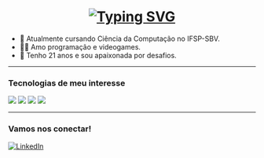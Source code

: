 <h1 align="center">
  <a href="https://git.io/typing-svg">
    <img src="https://readme-typing-svg.demolab.com?font=Fira+Code&pause=150&color=F7ACCF&width=435&lines=Ol%C3%A1!+%F0%9F%91%8B;Meu+nome+%C3%A9+Fernanda+%F0%9F%8C%B8" alt="Typing SVG" /></a>
  </a>
</h1>

- 🌱 Atualmente cursando Ciência da Computação no IFSP-SBV.
- 👩‍💻 Amo programação e videogames.
- 🌷 Tenho 21 anos e sou apaixonada por desafios.

---

### Tecnologias de meu interesse

<p align="left">
<img src="https://img.shields.io/badge/Debian-D70A53?style=for-the-badge&logo=debian&logoColor=white"/>
<img src="https://img.shields.io/badge/c-%2300599C.svg?style=for-the-badge&logo=c&logoColor=white)"/>
<img src="https://img.shields.io/badge/java-%23ED8B00.svg?style=for-the-badge&logo=openjdk&logoColor=white"/>
<img src="https://img.shields.io/badge/-Julia-9558B2?style=for-the-badge&logo=julia&logoColor=white"/>

---

### Vamos nos conectar!

[![LinkedIn](https://img.shields.io/badge/LinkedIn-blue?style=for-the-badge&logo=linkedin)](https://www.linkedin.com/in/fernandamartsilva/)

